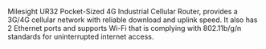 Milesight UR32 Pocket-Sized 4G Industrial Cellular Router, provides a 3G/4G cellular network with reliable download and uplink speed. It also has 2 Ethernet ports and supports Wi-Fi that is complying with 802.11b/g/n standards for uninterrupted internet access.

